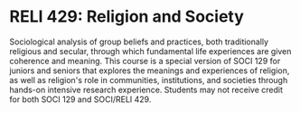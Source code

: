 # RELI 429: Religion and Society

Sociological analysis of group beliefs and practices, both traditionally religious and secular, through which fundamental life experiences are given coherence and meaning. This course is a special version of SOCI 129 for juniors and seniors that explores the meanings and experiences of religion, as well as religion's role in communities, institutions, and societies through hands-on intensive research experience. Students may not receive credit for both SOCI 129 and SOCI/RELI 429.